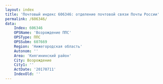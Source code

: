 ```yaml
---
layout: index
title: 'Почтовый индекс 606346: отделение почтовой связи Почты России'
permalink: /606346/
data:
    Index: 606346
    OPSName: 'Возрождение ППС'
    OPSType: ППС
    OPSSubm: 607669
    Region: 'Нижегородская область'
    Autonom: ''
    Area: 'Княгининский район'
    City: Возрождение
    City1: ''
    ActDate: '20170711'
    IndexOld: ''
---
```

